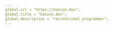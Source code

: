 ```yaml
---
global.url = "https://hanion.dev";
global.title = "hanion.dev";
global.description = "recreational programmer";
---
```


